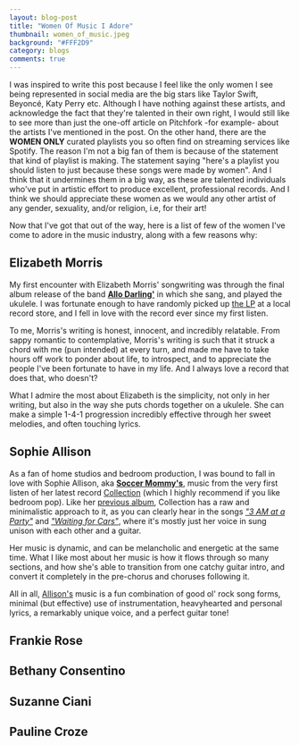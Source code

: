 ```yaml
---
layout: blog-post
title: "Women Of Music I Adore"
thumbnail: women_of_music.jpeg
background: "#FFF2D9"
category: blogs
comments: true
---
```


I was inspired to write this post because I feel like the only women I see being represented in social media are the big stars like Taylor Swift, Beyoncé, Katy Perry etc. Although I have nothing against these artists, and acknowledge the fact that they're talented in their own right, I would still like to see more than just the one-off article on Pitchfork -for example- about the artists I've mentioned in the post.
 On the other hand, there are the **WOMEN ONLY** curated playlists you so often find on streaming services like Spotify. The reason I'm not a big fan of them is because of the statement that kind of playlist is making. The statement saying "here's a playlist you should listen to just because these songs were made by women". And I think that it undermines them in a big way, as these are talented individuals who've put in artistic effort to produce excellent, professional records. And I think we should appreciate these women as we would any other artist of any gender, sexuality, and/or religion, i.e, for their art!

Now that I've got that out of the way, here is a list of few of the women I've come to adore in the music industry, along with a few reasons why:

## Elizabeth Morris
My first encounter with Elizabeth Morris' songwriting was through the final album release of the band [**Allo Darling'**](https://open.spotify.com/artist/0cygwaJypZFDlu4NLQTm7b) in which she sang, and played the ukulele. I was fortunate enough to have randomly picked up [the LP](https://open.spotify.com/album/1FosDgVaOv7qsZt9k56o1s)  at a local record store, and I fell in love with the record ever since my first listen.

To me, Morris's writing is honest, innocent, and incredibly relatable. From sappy romantic to contemplative, Morris's writing is such that it struck a chord with me (pun intended) at every turn, and made me have to take hours off work to ponder about life, to introspect, and to appreciate the people I've been fortunate to have in my life. And I always love a record that does that, who doesn't?

What I admire the most about Elizabeth is the simplicity, not only in her writing, but also in the way she puts chords together on a ukulele. She can make a simple 1-4-1 progression incredibly effective through her sweet melodies, and often touching lyrics.


## Sophie Allison
As a fan of home studios and bedroom production, I was bound to fall in love with Sophie Allison, aka [**Soccer Mommy's**](https://open.spotify.com/artist/4wXchxfTTggLtzkoUhO86Q), music from the very first listen of her latest record [Collection](https://open.spotify.com/album/1NcmOmza86zn7wt02k9q74) (which I highly recommend if you like bedroom pop). Like her [previous album](https://open.spotify.com/album/0WtsLEGmrrEc1TfGeyLi1N), Collection has a raw and minimalistic approach to it, as you can clearly hear in the songs [*"3 AM at a Party"*](https://open.spotify.com/track/05SS1T78bHkLPEb9VTvEoE) and [*"Waiting for Cars"*](https://open.spotify.com/track/4cJjMJ2fMA7edeEI1xbVFO), where it's mostly just her voice in sung unison with each other and a guitar.

Her music is dynamic, and can be melancholic and energetic at the same time. What I like most about her music is how it flows through so many sections, and how she's able to transition from one catchy guitar intro, and convert it completely in the pre-chorus and choruses following it.

All in   all, [Allison's](https://open.spotify.com/track/3B0vMz20sN9UUwAwcP2QGQ) music is a fun combination of good ol' rock song forms, minimal (but effective) use of instrumentation, heavyhearted and personal lyrics, a remarkably unique voice, and a perfect guitar tone!

## Frankie Rose

## Bethany Consentino

## Suzanne Ciani

## Pauline Croze

